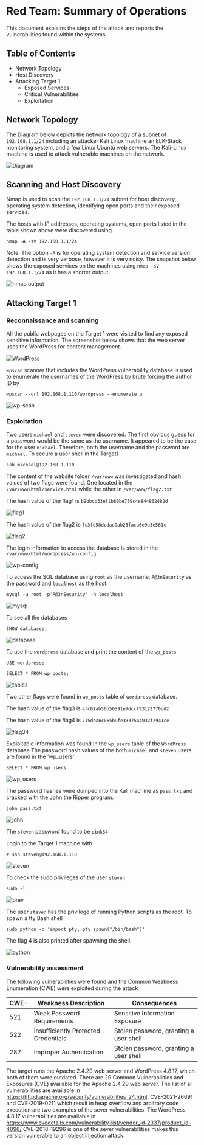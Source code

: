 # Red Team: Summary of Operations

This document explains the steps of the attack and reports the vulnerabilities found within the systems.

## Table of Contents
- Network Topology
- Host Discovery
- Attacking Target 1
    - Exposed Services
    - Critical Vulnerabilities
    - Exploitation


## Network Topology

The Diagram below depicts the network topology of a subnet of `192.168.1.1/24` including an attacker Kali Linux machine an ELK-Stack monitoring system, and a few Linux Ubuntu web servers. The Kali-Linux machine is used to attack vulnerable machines on the network. 

![Diagram](Images/Diagram.png)

## Scanning and Host Discovery

Nmap is used to scan the `192.168.1.1/24` subnet for host discovery, operating system detection, identifying open ports and their exposed services.

The hosts with IP addresses, operating systems, open ports listed in the table shown above were discovered using 

`nmap -A -sV 192.168.1.1/24`

Note: The option `-A` is for operating system detection and service version detection and is very verbose, however it is very noisy. The snapshot below shows the exposed services on the machines using `nmap -sV 192.168.1.1/24` as it has a shorter output.

![nmap output](Images/nmap.png)

## Attacking Target 1

### Reconnaissance and scanning

All the public webpages on the Target 1 were visited to find any exposed sensitive information. The screenshot below shows that the web server uses the WordPress for content management.

![WordPress](Images/WordPress.PNG)

`wpscan` scanner that includes the WordPress vulnerability database is used to enumerate the usernames of the WordPress by brute forcing the author ID by

`wpscan --url 192.168.1.110/wordpress --enumerate u`

![wp-scan](Images/wp-scan.PNG)

### Exploitation

Two users `michael` and `steven` were discovered. The first obvious guess for a password would be the same as the username. It appeared to be the case for the user `michael`. Therefore, both the username and the password are `michael`. To secure a user shell in the Target1

`ssh michael@192.168.1.110`

The content of the website folder `/var/www` was investigated and hash values of two flags were found. One located in the `/var/www/html/service.html` while the other in `/var/www/flag2.txt`

The hash value of the flag1 is `b9bbcb33ellb80be759c4e844862482d`

![flag1](Images/flag1.PNG)

The hash value of the flag2 is `fc3fd58dcdad9ab23faca6e9a3e581c`

![flag2](Images/flag2.PNG)



The login information to access the database is stored in the `/var/www/html/wordpress/wp-config`

![wp-config](Images/wp-config.PNG)


To access the SQL database using `root` as the username, `R@3nSecurity` as the password and `localhost` as the host:

`mysql -u root -p'R@3nSecurity' -h localhost`

![mysql](Images/mysql.PNG)

To see all the databases

`SHOW databases;`

![database](Images/database.PNG)

To use the `wordpress` database and print the content of the `wp_posts`

`USE wordpress;`

`SELECT * FROM wp_posts;`

![tables](Images/tables.PNG)

Two other flags were found in `wp_posts` table of `wordpress` database.

The hash value of the flag3 is `afc01ab56b50591e7dccf93122770cd2`

The hash value of the flag4 is `715dea6c055b9fe3337544932f2941ce`

![flag34](Images/flag34.PNG)

Exploitable information was found in the `wp_users` table of the `WordPress` database 
The password hash values of the both `michael` and `steven` users are found in the 'wp_users'

`SELECT * FROM wp_users`

![wp_users](Images/wp_users.PNG)

The password hashes were dumped into the Kali machine as `pass.txt` and cracked with the John the Ripper program.

`john pass.txt`

![john](Images/john.PNG)

The `steven` password found to be `pink84`

Login to the Target 1 machine with 

`# ssh steven@192.168.1.110`

![steven](Images/steven.PNG)

To check the sudo privileges of the user `steven`

`sudo -l`

![prev](Images/prev.PNG)

The user `steven` has the privilege of running Python scripts as the root. To spawn a tty Bash shell

`sudo python -c 'import pty; pty.spawn("/bin/bash")'`

The flag 4 is also printed after spawning the shell.

![python](Images/python.PNG)

### Vulnerability assessment

The following vulnerabilities were found and the Common Weakness Enumeration (CWE) were exploited during the attack

| CWE-| Weakness Description                 | Consequences                           |
|-----|--------------------------------------|----------------------------------------|
| 521 | Weak Password Requirements           | Sensitive Information Exposure         |
| 522 | Insufficiently Protected Credentials | Stolen password, granting a user shell |
| 287 | Improper Authentication              | Stolen password, granting a user shell |

The target runs the Apache 2.4.29 web server and WordPress 4.8.17, which both of them were outdated. There are 29 Common Vulnerabilities and Exposures (CVE) available for the Apache 2.4.29 web server. The list of all vulnerabilities are available in https://httpd.apache.org/security/vulnerabilities_24.html. CVE-2021-26691 and CVE-2019-0211 which result in heap overflow and arbitrary code execution are two examples of the sever vulnerabilities.
The WordPress 4.8.17 vulnerabilities are available in https://www.cvedetails.com/vulnerability-list/vendor_id-2337/product_id-4096/
CVE-2018-19296 is one of the sever vulnerabilities makes this version vulnerable to an object injection attack.

